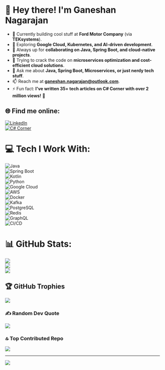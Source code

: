 # 👋 Hey there! I'm Ganeshan Nagarajan  

- 🔭 Currently building cool stuff at **Ford Motor Company** (via **TEKsystems**).  
- 🌱 Exploring **Google Cloud, Kubernetes, and AI-driven development**.  
- 👯 Always up for **collaborating on Java, Spring Boot, and cloud-native projects**.  
- 🤔 Trying to crack the code on **microservices optimization and cost-efficient cloud solutions**.  
- 💬 Ask me about **Java, Spring Boot, Microservices, or just nerdy tech stuff**.  
- 📫 Reach me at **[ganeshan.nagarajan@outlook.com](mailto:ganeshan.nagarajan@outlook.com)**.  
- ⚡ Fun fact: **I've written 35+ tech articles on C# Corner with over 2 million views!** 🚀  

## 🌐 Find me online:  
[![LinkedIn](https://img.shields.io/badge/LinkedIn-%230077B5.svg?logo=linkedin&logoColor=white)](https://linkedin.com/in/ganeshannt)  
[![C# Corner](https://img.shields.io/badge/C--Sharp%20Corner-Blue?style=for-the-badge)](https://www.c-sharpcorner.com/members/ganeshan-n)  

# 💻 Tech I Work With:  
![Java](https://img.shields.io/badge/java-%23ED8B00.svg?style=for-the-badge&logo=openjdk&logoColor=white)  
![Spring Boot](https://img.shields.io/badge/spring-%236DB33F.svg?style=for-the-badge&logo=spring&logoColor=white)  
![Kotlin](https://img.shields.io/badge/kotlin-%237F52FF.svg?style=for-the-badge&logo=kotlin&logoColor=white)  
![Python](https://img.shields.io/badge/python-3670A0?style=for-the-badge&logo=python&logoColor=ffdd54)  
![Google Cloud](https://img.shields.io/badge/GoogleCloud-%234285F4.svg?style=for-the-badge&logo=google-cloud&logoColor=white)  
![AWS](https://img.shields.io/badge/AWS-%23FF9900.svg?style=for-the-badge&logo=amazon-aws&logoColor=white)  
![Docker](https://img.shields.io/badge/docker-%230db7ed.svg?style=for-the-badge&logo=docker&logoColor=white)  
![Kafka](https://img.shields.io/badge/Apache%20Kafka-000?style=for-the-badge&logo=apachekafka)  
![PostgreSQL](https://img.shields.io/badge/postgres-%23316192.svg?style=for-the-badge&logo=postgresql&logoColor=white)  
![Redis](https://img.shields.io/badge/redis-%23DD0031.svg?style=for-the-badge&logo=redis&logoColor=white)  
![GraphQL](https://img.shields.io/badge/GraphQL-E10098?style=for-the-badge&logo=graphql&logoColor=white)  
![CI/CD](https://img.shields.io/badge/CI/CD-3178C6?style=for-the-badge&logo=jenkins&logoColor=white)  

# 📊 GitHub Stats:  
![](https://github-readme-stats.vercel.app/api?username=ganeshannt&theme=dark&hide_border=false&include_all_commits=true&count_private=true)  
![](https://github-readme-streak-stats.herokuapp.com/?user=ganeshannt&theme=dark&hide_border=false)  
![](https://github-readme-stats.vercel.app/api/top-langs/?username=ganeshannt&theme=dark&hide_border=false&include_all_commits=true&count_private=true&layout=compact)  

## 🏆 GitHub Trophies  
![](https://github-profile-trophy.vercel.app/?username=ganeshannt&theme=radical&no-frame=false&no-bg=true&margin-w=4)  

### ✍️ Random Dev Quote  
![](https://quotes-github-readme.vercel.app/api?type=horizontal&theme=radical)  

### 🔝 Top Contributed Repo  
![](https://github-contributor-stats.vercel.app/api?username=ganeshannt&limit=5&theme=dark&combine_all_yearly_contributions=true)  

---
[![](https://visitcount.itsvg.in/api?id=ganeshannt&icon=0&color=0)](https://visitcount.itsvg.in)

<!-- Made with ❤️ and GPRM ( https://gprm.itsvg.in ) -->
